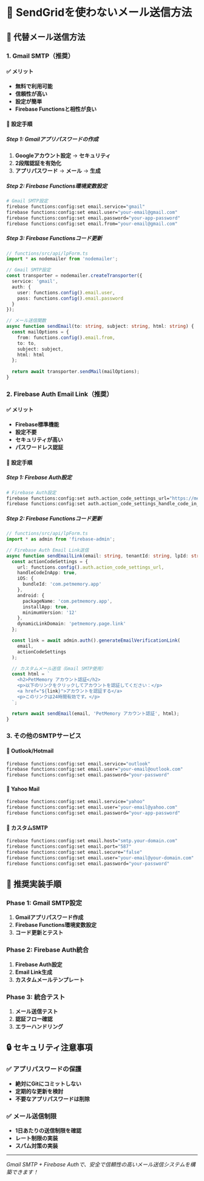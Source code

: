 # 📧 SendGridを使わないメール送信方法

## 🔧 **代替メール送信方法**

### **1. Gmail SMTP（推奨）**

#### **✅ メリット**
- **無料で利用可能**
- **信頼性が高い**
- **設定が簡単**
- **Firebase Functionsと相性が良い**

#### **🔧 設定手順**

##### **Step 1: Gmailアプリパスワードの作成**
1. **Googleアカウント設定** → **セキュリティ**
2. **2段階認証を有効化**
3. **アプリパスワード** → **メール** → **生成**

##### **Step 2: Firebase Functions環境変数設定**
```bash
# Gmail SMTP設定
firebase functions:config:set email.service="gmail"
firebase functions:config:set email.user="your-email@gmail.com"
firebase functions:config:set email.password="your-app-password"
firebase functions:config:set email.from="your-email@gmail.com"
```

##### **Step 3: Firebase Functionsコード更新**
```typescript
// functions/src/api/lpForm.ts
import * as nodemailer from 'nodemailer';

// Gmail SMTP設定
const transporter = nodemailer.createTransporter({
  service: 'gmail',
  auth: {
    user: functions.config().email.user,
    pass: functions.config().email.password
  }
});

// メール送信関数
async function sendEmail(to: string, subject: string, html: string) {
  const mailOptions = {
    from: functions.config().email.from,
    to: to,
    subject: subject,
    html: html
  };
  
  return await transporter.sendMail(mailOptions);
}
```

### **2. Firebase Auth Email Link（推奨）**

#### **✅ メリット**
- **Firebase標準機能**
- **設定不要**
- **セキュリティが高い**
- **パスワードレス認証**

#### **🔧 設定手順**

##### **Step 1: Firebase Auth設定**
```bash
# Firebase Auth設定
firebase functions:config:set auth.action_code_settings_url="https://memorylink-cms-github-deploy--memorylink-cms.asia-east1.hosted.app/claim"
firebase functions:config:set auth.action_code_settings_handle_code_in_app="true"
```

##### **Step 2: Firebase Functionsコード更新**
```typescript
// functions/src/api/lpForm.ts
import * as admin from 'firebase-admin';

// Firebase Auth Email Link送信
async function sendEmailLink(email: string, tenantId: string, lpId: string) {
  const actionCodeSettings = {
    url: functions.config().auth.action_code_settings_url,
    handleCodeInApp: true,
    iOS: {
      bundleId: 'com.petmemory.app'
    },
    android: {
      packageName: 'com.petmemory.app',
      installApp: true,
      minimumVersion: '12'
    },
    dynamicLinkDomain: 'petmemory.page.link'
  };

  const link = await admin.auth().generateEmailVerificationLink(
    email, 
    actionCodeSettings
  );

  // カスタムメール送信（Gmail SMTP使用）
  const html = `
    <h2>PetMemory アカウント認証</h2>
    <p>以下のリンクをクリックしてアカウントを認証してください：</p>
    <a href="${link}">アカウントを認証する</a>
    <p>このリンクは24時間有効です。</p>
  `;

  return await sendEmail(email, 'PetMemory アカウント認証', html);
}
```

### **3. その他のSMTPサービス**

#### **📧 Outlook/Hotmail**
```bash
firebase functions:config:set email.service="outlook"
firebase functions:config:set email.user="your-email@outlook.com"
firebase functions:config:set email.password="your-password"
```

#### **📧 Yahoo Mail**
```bash
firebase functions:config:set email.service="yahoo"
firebase functions:config:set email.user="your-email@yahoo.com"
firebase functions:config:set email.password="your-app-password"
```

#### **📧 カスタムSMTP**
```bash
firebase functions:config:set email.host="smtp.your-domain.com"
firebase functions:config:set email.port="587"
firebase functions:config:set email.secure="false"
firebase functions:config:set email.user="your-email@your-domain.com"
firebase functions:config:set email.password="your-password"
```

## 🚀 **推奨実装手順**

### **Phase 1: Gmail SMTP設定**
1. **Gmailアプリパスワード作成**
2. **Firebase Functions環境変数設定**
3. **コード更新とテスト**

### **Phase 2: Firebase Auth統合**
1. **Firebase Auth設定**
2. **Email Link生成**
3. **カスタムメールテンプレート**

### **Phase 3: 統合テスト**
1. **メール送信テスト**
2. **認証フロー確認**
3. **エラーハンドリング**

## 🔒 **セキュリティ注意事項**

### **✅ アプリパスワードの保護**
- **絶対にGitにコミットしない**
- **定期的な更新を検討**
- **不要なアプリパスワードは削除**

### **✅ メール送信制限**
- **1日あたりの送信制限を確認**
- **レート制限の実装**
- **スパム対策の実装**

---

*Gmail SMTP + Firebase Authで、安全で信頼性の高いメール送信システムを構築できます！*
